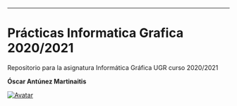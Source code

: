 ---
# Prácticas Informatica Grafica 2020/2021
Repositorio para la asignatura Informática Gráfica UGR curso 2020/2021

**Óscar Antúnez Martinaitis**


[![Avatar](https://avatars2.githubusercontent.com/u/47791251?s=460&u=3ad90dfdfcbda4134b39c9d1579726cdf50ecf42&v=4)](https://github.com/Oscarntnz)
